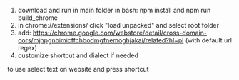 1) download and run in main folder in bash: npm install and npm run build_chrome
2) in chrome://extensions/ click "load unpacked" and select root folder
3) add: https://chrome.google.com/webstore/detail/cross-domain-cors/mjhpgnbimicffchbodmgfnemoghjakai/related?hl=pl (with default url regex)
4) customize shortcut and dialect if needed

to use select text on website and press shortcut